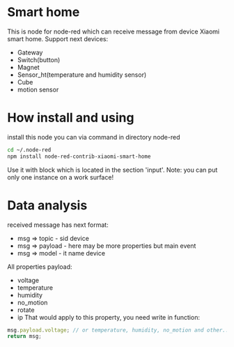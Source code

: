 # Smart home
This is node for node-red which can receive message from device Xiaomi smart home.
Support next devices:
- Gateway
- Switch(button)
- Magnet
- Sensor_ht(temperature and humidity sensor)
- Cube
- motion sensor
# How install and using
install this node you can via command in directory node-red
```sh
cd ~/.node-red
npm install node-red-contrib-xiaomi-smart-home
```
Use it with block which is located in the section 'input'.
Note: you can put only one instance on a work surface!

# Data analysis
received message has next format:
- msg => topic - sid device
- msg => payload  - here may be more properties but main event
- msg => model - it name device

All properties payload:
- voltage
- temperature
- humidity
- no_motion
- rotate
- ip
That would apply to this property, you need write in function:
```javascript
msg.payload.voltage; // or temperature, humidity, no_motion and other...
return msg;
```
